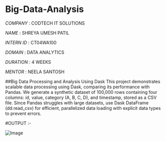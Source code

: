 # Big-Data-Analysis

*COMPANY* : CODTECH IT SOLUTIONS

*NAME* : SHREYA UMESH PATIL

*INTERN ID* : CT04WA100

*DOMAIN* : DATA ANALYTICS

*DURATION* : 4 WEEKS

*MENTOR* : NEELA SANTOSH

##Big Data Processing and Analysis Using Dask
This project demonstrates scalable data processing using Dask, comparing its performance with Pandas. We generate a synthetic dataset of 100,000 rows containing four columns: id, value, category (A, B, C, D), and timestamp, stored as a CSV file. Since Pandas struggles with large datasets, use Dask DataFrame (dd.read_csv) for efficient, parallelized data loading with explicit data types to prevent errors.

#OUTPUT :-

![Image](https://github.com/user-attachments/assets/37b7df41-d215-477d-ac61-675e6e5f41bd)
